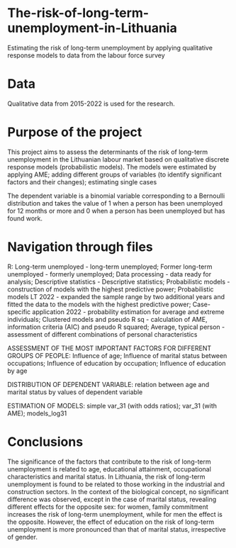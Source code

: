# The-risk-of-long-term-unemployment-in-Lithuania
Estimating the risk of long-term unemployment by applying qualitative response models to data from the labour force survey

# Data
Qualitative data from 2015-2022 is used for the research.

# Purpose of the project
This project aims to assess the determinants of the risk of long-term unemployment in the Lithuanian labour market based on qualitative discrete response models (probabilistic models).
The models were estimated by applying AME; adding different groups of variables (to identify significant factors and their changes); estimating single cases

The dependent variable is a binomial variable corresponding to a Bernoulli distribution and takes the value of 1 when a person has been unemployed for 12 months or more and 0 when a person has been unemployed but has found work.

# Navigation through files
R:
Long-term unemployed - long-term unemployed;
Former long-term unemployed - formerly unemployed;
Data processing - data ready for analysis;
Descriptive statistics - Descriptive statistics;
Probabilistic models - construction of models with the highest predictive power;
Probabilistic models LT 2022 -  expanded the sample range by two additional years and fitted the data to the models with the highest predictive power;
Case-specific application 2022 - probability estimation for average and extreme individuals;
Clustered models and pseudo R sq - calculation of AME, information criteria (AIC) and pseudo R squared;
Average, typical person - assessment of different combinations of personal characteristics

ASSESSMENT OF THE MOST IMPORTANT FACTORS FOR DIFFERENT GROUPS OF PEOPLE:
Influence of age;
Influence of marital status between occupations;
Influence of education by occupation;
Influence of education by age 

DISTRIBUTION OF DEPENDENT VARIABLE:
relation between age and marital status by values of dependent variable

ESTIMATION OF MODELS:
simple var_31 (with odds ratios);
var_31 (with AME);
models_log31 

# Conclusions
The significance of the factors that contribute to the risk of long-term unemployment is related to age, educational attainment, occupational characteristics and marital status. In Lithuania, the risk of long-term unemployment is found to be related to those working in the industrial and construction sectors. In the context of the biological concept, no significant difference was observed, except in the case of marital status, revealing different effects for the opposite sex: for women, family commitment increases the risk of long-term unemployment, while for men the effect is the opposite. However, the effect of education on the risk of long-term unemployment is more pronounced than that of marital status, irrespective of gender. 
